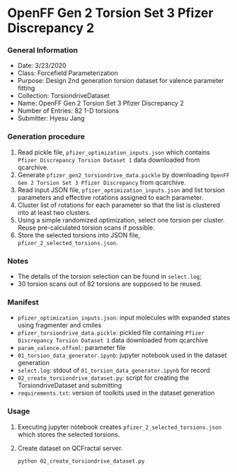 # OpenFF Gen 2 Torsion Set 3 Pfizer Discrepancy 2

### General Information
 - Date: 3/23/2020
 - Class: Forcefield Parameterization
 - Purpose: Design 2nd generation torsion dataset for valence parameter fitting
 - Collection: TorsiondriveDataset
 - Name: OpenFF Gen 2 Torsion Set 3 Pfizer Discrepancy 2
 - Number of Entries: 82 1-D torsions 
 - Submitter: Hyesu Jang

### Generation procedure

1. Read pickle file, `pfizer_optimization_inputs.json` which contains `Pfizer Discrepancy Torsion Dataset 1` data downloaded from qcarchive.
2. Generate `pfizer_gen2_torsiondrive_data.pickle` by downloading `OpenFF Gen 2 Torsion Set 3 Pfizer Discrepancy`  from qcarchive.
3. Read input JSON file, `pfizer_optimization_inputs.json` and list torsion parameters and effective rotations assigned to each parameter.
4. Cluster list of rotations for each parameter so that the list is clustered into at least two clusters. 
5. Using a simple randomized optimization, select one torsion per cluster. Reuse pre-calculated torsion scans if possible. 
6. Store the selected torsions into JSON file, `pfizer_2_selected_torsions.json`.

### Notes

 - The details of the torsion selection can be found in `select.log`;
 - 30 torsion scans out of 82 torsions are supposed to be reused. 

### Manifest

 - `pfizer_optimization_inputs.json`: input molecules with expanded states using fragmenter and cmiles 
 - `pfizer_torsiondrive_data.pickle`: pickled file containing `Pfizer Discrepancy Torsion Dataset 1` data downloaded from qcarchive 
 - `param_valence.offxml`: parameter file 
 - `01_torsion_data_generator.ipynb`: jupyter notebook used in the dataset generation
 - `select.log`: stdout of `01_torsion_data_generator.ipynb` for record
 - `02_create_torsiondrive_dataset.py`: script for creating the TorsiondriveDataset and submitting
 - `requirements.txt`: version of toolkits used in the dataset generation


### Usage

1. Executing jupyter notebook creates `pfizer_2_selected_torsions.json` which stores the selected torsions.

2. Create dataset on QCFractal server.
    ```
    python 02_create_torsiondrive_dataset.py
    ```
